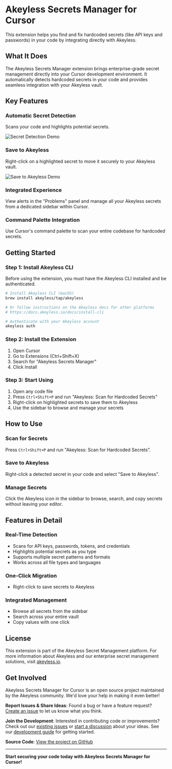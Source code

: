 # Akeyless Secrets Manager for Cursor

This extension helps you find and fix hardcoded secrets (like API keys and passwords) in your code by integrating directly with Akeyless.

## What It Does

The Akeyless Secrets Manager extension brings enterprise-grade secret management directly into your Cursor development environment. It automatically detects hardcoded secrets in your code and provides seamless integration with your Akeyless vault.

## Key Features

### **Automatic Secret Detection**
Scans your code and highlights potential secrets.

![Secret Detection Demo](https://raw.githubusercontent.com/akeyless-community/Akeyless-Cursor-Plugin/main/resources/gifs/scan_for_secrets.gif)

### **Save to Akeyless**
Right-click on a highlighted secret to move it securely to your Akeyless vault.

![Save to Akeyless Demo](https://raw.githubusercontent.com/akeyless-community/Akeyless-Cursor-Plugin/main/resources/gifs/save_secrets_to_akeyless.gif)

### **Integrated Experience**
View alerts in the "Problems" panel and manage all your Akeyless secrets from a dedicated sidebar within Cursor.



### **Command Palette Integration**
Use Cursor's command palette to scan your entire codebase for hardcoded secrets.

## Getting Started

### **Step 1: Install Akeyless CLI**
Before using the extension, you must have the Akeyless CLI installed and be authenticated.

```bash
# Install Akeyless CLI (macOS)
brew install akeyless/tap/akeyless

# Or follow instructions on the Akeyless docs for other platforms
# https://docs.akeyless.io/docs/install-cli

# Authenticate with your Akeyless account
akeyless auth
```

### **Step 2: Install the Extension**
1. Open Cursor
2. Go to Extensions (Ctrl+Shift+X)
3. Search for "Akeyless Secrets Manager"
4. Click Install



### **Step 3: Start Using**
1. Open any code file
2. Press `Ctrl+Shift+P` and run "Akeyless: Scan for Hardcoded Secrets"
3. Right-click on highlighted secrets to save them to Akeyless
4. Use the sidebar to browse and manage your secrets

## How to Use

### **Scan for Secrets**
Press `Ctrl+Shift+P` and run "Akeyless: Scan for Hardcoded Secrets".

### **Save to Akeyless**
Right-click a detected secret in your code and select "Save to Akeyless".

### **Manage Secrets**
Click the Akeyless icon in the sidebar to browse, search, and copy secrets without leaving your editor.

## Features in Detail

### **Real-Time Detection**
- Scans for API keys, passwords, tokens, and credentials
- Highlights potential secrets as you type
- Supports multiple secret patterns and formats
- Works across all file types and languages

### **One-Click Migration**
- Right-click to save secrets to Akeyless

### **Integrated Management**
- Browse all secrets from the sidebar
- Search across your entire vault
- Copy values with one click

## License

This extension is part of the Akeyless Secret Management platform. For more information about Akeyless and our enterprise secret management solutions, visit [akeyless.io](https://akeyless.io/).

## Get Involved

Akeyless Secrets Manager for Cursor is an open source project maintained by the Akeyless community. We'd love your help in making it even better!

**Report Issues & Share Ideas**: Found a bug or have a feature request? [Create an issue](https://github.com/akeyless-community/Akeyless-Cursor-Plugin/issues/new) to let us know what you think.

**Join the Development**: Interested in contributing code or improvements? Check out our [existing issues](https://github.com/akeyless-community/Akeyless-Cursor-Plugin/issues) or [start a discussion](https://github.com/akeyless-community/Akeyless-Cursor-Plugin/issues/new) about your ideas. See our [development guide](DEVELOPMENT.md) for getting started.

**Source Code**: [View the project on GitHub](https://github.com/akeyless-community/Akeyless-Cursor-Plugin)

---

**Start securing your code today with Akeyless Secrets Manager for Cursor!** 
